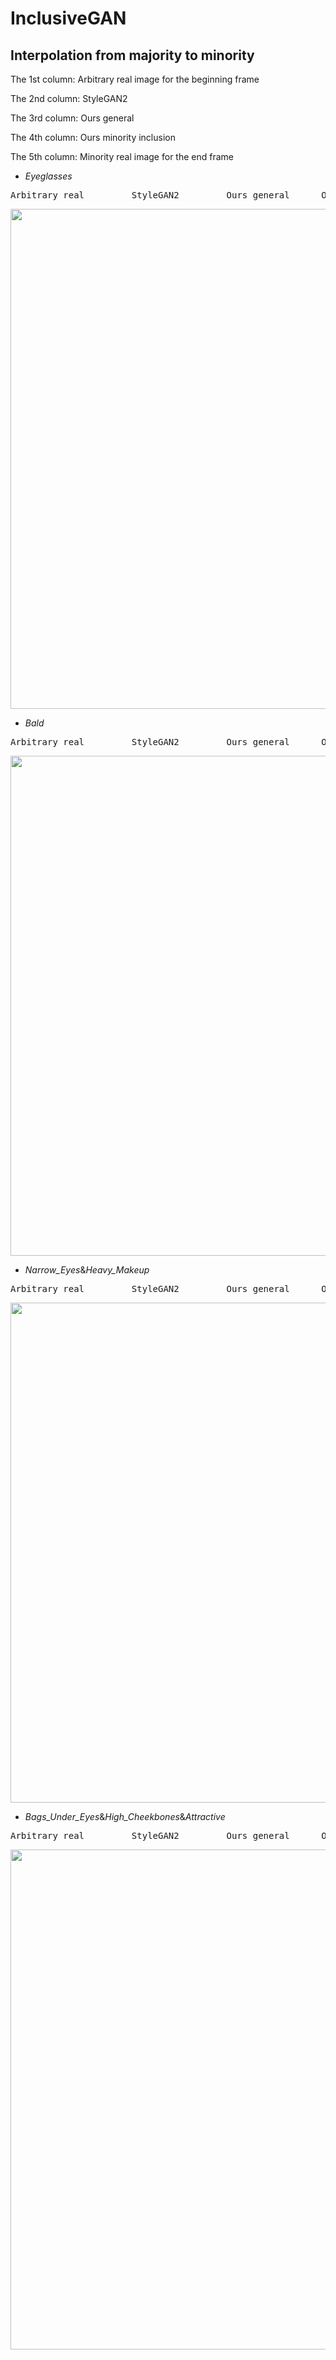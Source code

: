 # InclusiveGAN

## Interpolation from majority to minority
The 1st column: Arbitrary real image for the beginning frame

The 2nd column: StyleGAN2

The 3rd column: Ours general

The 4th column: Ours minority inclusion

The 5th column: Minority real image for the end frame

- *Eyeglasses*
<pre>Arbitrary real         StyleGAN2         Ours general      Ours minority       Minority real</pre>
<img src='fig/Video1_interp_Eyeglasses.gif' width=800>

- *Bald*
<pre>Arbitrary real         StyleGAN2         Ours general      Ours minority       Minority real</pre>
<img src='fig/Video2_interp_Bald.gif' width=800>

- *Narrow_Eyes*&*Heavy_Makeup*
<pre>Arbitrary real         StyleGAN2         Ours general      Ours minority       Minority real</pre>
<img src='fig/Video3_interp_Narrow_Eyes_and_Heavy_Makeup.gif' width=800>

- *Bags_Under_Eyes*&*High_Cheekbones*&*Attractive*
<pre>Arbitrary real         StyleGAN2         Ours general      Ours minority       Minority real</pre>
<img src='fig/Video4_interp_Bags_Under_Eyes_and_High_Cheekbones_and_Attractive.gif' width=800>
